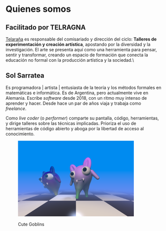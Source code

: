 # Quienes somos

## Facilitado por TELRAGNA

[Telaraña](https://www.instagram.com/telaragna_/) es responsable del comisariado y dirección del ciclo: **Talleres de experimentación y creación artística**, apostando por la diversidad y la investigación. El arte se presenta aquí como una herramienta para pensar, sentir y transformar, creando un espacio de formación que conecta la educación no formal con la producción artística y la sociedad.\


## Sol Sarratea

Es programadora | artista | entusiasta de la teoría y los métodos formales en matemáticas e informática. Es de Argentina, pero actualmente vive en Alemania. Escribe _software_ desde 2018, con un ritmo muy intenso de aprender y hacer. Desde hace un par de años viaja y trabaja como _freelance_.&#x20;

Como _live coder_ (o _performer_) comparte su pantalla, código, herramientas, y dirige talleres sobre las técnicas implicadas. Prioriza el uso de herramientas de código abierto y aboga por la libertad de acceso al conocimiento.&#x20;

<figure><img src="../../../../.gitbook/assets/KodeLife 2024-10-05 at 12.51.23 0000.png" alt="" width="375"><figcaption><p>Cute Goblins</p></figcaption></figure>

&#x20;
